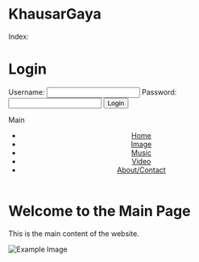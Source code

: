 # KhausarGaya
Index: 
<!DOCTYPE html>
<html lang="en">
<head>
    <meta charset="UTF-8">
    <meta name="viewport" content="width=device-width, initial-scale=1.0">
    <title>Web Based Technologies and Multimedia</title>
    <link rel="stylesheet" href="css/styles.css">
</head>
<body>
    <div class="container">
        <h1>Login</h1>
        <form action="main.html" method="get">
            <label for="username">Username:</label>
            <input type="text" id="username" name="username" required>
            <label for="password">Password:</label>
            <input type="password" id="password" name="password" required>
            <button type="submit">Login</button>
        </form>
    </div>
</body>
</html>


Main
<!DOCTYPE html>
<html lang="en">
<head>
    <meta charset="UTF-8">
    <meta name="viewport" content="width=device-width, initial-scale=1.0">
    <title>Main Page</title>
    <link rel="stylesheet" href="css/styles.css">
</head>
<body>
    <header>
        <nav>
            <ul>
                <li><a href="main.html">Home</a></li> 
                <li><a href="main.html">Image</a></li> 
                <li><a href="main.html">Music</a></li> 
                <li><a href="main.html">Video</a></li>
                <li><a href="about.html">About/Contact</a></li>
            </ul>
        </nav>
    </header>
    <main>
        <h1>Welcome to the Main Page</h1>
        <p>This is the main content of the website.</p>
        <img src="images/example.jpg" alt="Example Image">  
    </main>
</body>
</html>
